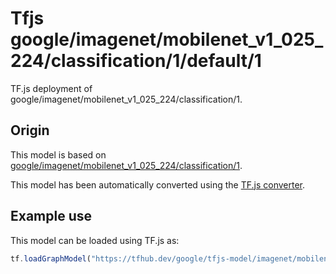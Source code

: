 # Tfjs google/imagenet/mobilenet_v1_025_224/classification/1/default/1
TF.js deployment of google/imagenet/mobilenet_v1_025_224/classification/1.

<!-- asset-path: legacy -->
<!-- parent-model: google/imagenet/mobilenet_v1_025_224/classification/1 -->

## Origin

This model is based on [google/imagenet/mobilenet_v1_025_224/classification/1](https://tfhub.dev/google/imagenet/mobilenet_v1_025_224/classification/1).

This model has been automatically converted using the [TF.js converter](https://github.com/tensorflow/tfjs/tree/master/tfjs-converter).

## Example use
This model can be loaded using TF.js as:

```javascript
tf.loadGraphModel("https://tfhub.dev/google/tfjs-model/imagenet/mobilenet_v1_025_224/classification/1/default/1", { fromTFHub: true })
```
